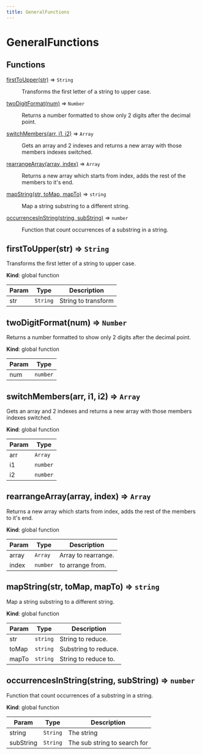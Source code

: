 ```yaml
---
title: GeneralFunctions
---
```


# GeneralFunctions

## Functions

<dl>
<dt><a href="#firstToUpper">firstToUpper(str)</a> ⇒ <code>String</code></dt>
<dd><p>Transforms the first letter of a string to upper case.</p>
</dd>
<dt><a href="#twoDigitFormat">twoDigitFormat(num)</a> ⇒ <code>Number</code></dt>
<dd><p>Returns a number formatted to show only 2 digits after the decimal point.</p>
</dd>
<dt><a href="#switchMembers">switchMembers(arr, i1, i2)</a> ⇒ <code>Array</code></dt>
<dd><p>Gets an array and 2 indexes and returns a new array with those members indexes switched.</p>
</dd>
<dt><a href="#rearrangeArray">rearrangeArray(array, index)</a> ⇒ <code>Array</code></dt>
<dd><p>Returns a new array which starts from index, adds the rest of the members to it&#39;s end.</p>
</dd>
<dt><a href="#mapString">mapString(str, toMap, mapTo)</a> ⇒ <code>string</code></dt>
<dd><p>Map a string substring to a different string.</p>
</dd>
<dt><a href="#occurrencesInString">occurrencesInString(string, subString)</a> ⇒ <code>number</code></dt>
<dd><p>Function that count occurrences of a substring in a string.</p>
</dd>
</dl>

<a name="firstToUpper"></a>

## firstToUpper(str) ⇒ <code>String</code>
Transforms the first letter of a string to upper case.

**Kind**: global function  

| Param | Type | Description |
| --- | --- | --- |
| str | <code>String</code> | String to transform |

<a name="twoDigitFormat"></a>

## twoDigitFormat(num) ⇒ <code>Number</code>
Returns a number formatted to show only 2 digits after the decimal point.

**Kind**: global function  

| Param | Type |
| --- | --- |
| num | <code>number</code> | 

<a name="switchMembers"></a>

## switchMembers(arr, i1, i2) ⇒ <code>Array</code>
Gets an array and 2 indexes and returns a new array with those members indexes switched.

**Kind**: global function  

| Param | Type |
| --- | --- |
| arr | <code>Array</code> | 
| i1 | <code>number</code> | 
| i2 | <code>number</code> | 

<a name="rearrangeArray"></a>

## rearrangeArray(array, index) ⇒ <code>Array</code>
Returns a new array which starts from index, adds the rest of the members to it's end.

**Kind**: global function  

| Param | Type | Description |
| --- | --- | --- |
| array | <code>Array</code> | Array to rearrange. |
| index | <code>number</code> | to arrange from. |

<a name="mapString"></a>

## mapString(str, toMap, mapTo) ⇒ <code>string</code>
Map a string substring to a different string.

**Kind**: global function  

| Param | Type | Description |
| --- | --- | --- |
| str | <code>string</code> | String to reduce. |
| toMap | <code>string</code> | Substring to reduce. |
| mapTo | <code>string</code> | String to reduce to. |

<a name="occurrencesInString"></a>

## occurrencesInString(string, subString) ⇒ <code>number</code>
Function that count occurrences of a substring in a string.

**Kind**: global function  

| Param | Type | Description |
| --- | --- | --- |
| string | <code>String</code> | The string |
| subString | <code>String</code> | The sub string to search for |

